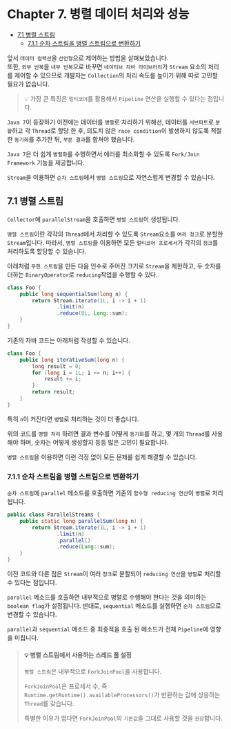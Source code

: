 # Chapter 7. 병렬 데이터 처리와 성능

- [7.1 병렬 스트림](https://github.com/jojiapp/TIL/blob/master/java/Modern-Java-in-Action/part-2-함수형-데이터-처리/Chapter-7-병렬-데이터-처리와-성능.md#71-병렬-스트림)
    - [7.1.1 순차 스트림을 병렬 스트림으로 변환하기](https://github.com/jojiapp/TIL/blob/master/java/Modern-Java-in-Action/part-2-함수형-데이터-처리/Chapter-7-병렬-데이터-처리와-성능.md#711-순차-스트림을-병렬-스트림으로-변환하기)

앞서 `데이터 컬렉션`을 `선언형`으로 제어하는 방법을 살펴보았습니다.  
또한, `외부 반복`을 `내부 반복`으로 바꾸면 `네이티브 자바 라이브러리`가 `Stream` 요소의 처리를 제어할 수 있으므로 개발자는 `Collection`의 처리 속도를 높이기 위해 따로 고민할 필요가
없습니다.

> 💡 가장 큰 특징은 `멀티코어`를 활용해서 `Pipeline` 연산을 실행할 수 있다는 점입니다.

`Java 7`이 등장하기 이전에는 데이터를 `병렬`로 처리하기 위해선, 데이터를 `서브파트`로 `분할`하고 각 `Thread`로 할당 한 후, 의도치 않은 `race condition`이 발생하지 않도록
적절한 `동기화`를 추가한 뒤, `부분 결과`를 합쳐야 했습니다.

`Java 7`은 더 쉽게 `병렬화`를 수행하면서 에러를 최소화할 수 있도록 `Fork/Join Framework` 기능을 제공합니다.

`Stream`을 이용하면 `순차 스트림`에서 `병렬 스트림`으로 자연스럽게 변경할 수 있습니다.

## 7.1 병렬 스트림

`Collector`에 `parallelStream`을 호출하면 `병렬 스트림`이 생성됩니다.

`병렬 스트림`이란 각각의 `Thread`에서 처리할 수 있도록 `Stream`요소를 `여러 청크`로 분할한 `Stream`입니다. 따라서, `병렬 스트림`을 이용하면 모든 `멀티코어 프로세서`가 각각의 `청크`를
처리하도록 할당할 수 있습니다.

아래처럼 `무한 스트림`을 만든 다음 인수로 주어진 크기로 `Stream`을 제한하고, 두 숫자를 더하는 `BinaryOperator`로 `reducing`작업을 수행할 수 있다.

```java
class Foo {
    public long sequentialSum(long n) {
        return Stream.iterate(1L, i -> i + 1)
                .limit(n)
                .reduce(0L, Long::sum);
    }
}
```

기존의 자바 코드는 아래처럼 작성할 수 있습니다.

```java
class Foo {
    public long iterativeSum(long n) {
        long result = 0;
        for (long i = 1L; i <= n; i++) {
            result += i;
        }
        return result;
    }
}
```

특히 `n`이 커진다면 `병렬`로 처리하는 것이 더 좋습니다.

위의 코드를 `병렬 처리` 하려면 결과 변수를 어떻게 `동기화`를 하고, 몇 개의 `Thread`를 사용해야 하며, 숫자는 어떻게 생성할지 등등 많은 고민이 필요합니다.

`병렬 스트림`을 이용하면 이런 걱정 없이 모든 문제를 쉽게 해결할 수 있습니다.

### 7.1.1 순차 스트림을 병렬 스트림으로 변환하기

`순차 스트림`에 `parallel` 메소드를 호출하면 기존의 `함수형 reducing 연산`이 `병렬`로 처리됩니다.

```java
public class ParallelStreams {
    public static long parallelSum(long n) {
        return Stream.iterate(1L, i -> i + 1)
                .limit(n)
                .parallel()
                .reduce(Long::sum);
    }
}
```

이전 코드와 다른 점은 `Stream`이 여러 `청크`로 분할되어 `reducing 연산`을 `병렬`로 처리할 수 있다는 점입니다.

`parallel` 메소드를 호출하면 내부적으로 병렬로 수행해야 한다는 것을 의미하는 `boolean flag`가 설정됩니다. 반대로, `sequential` 메소드를 실행하면 `순차 스트림`으로 변경할 수
있습니다.

`parallel`과 `sequential` 메소드 중 최종적을 호출 된 메소드가 전체 `Pipeline`에 영향을 미칩니다.

> #### 💡 병렬 스트림에서 사용하는 스레드 풀 설정
>
> `병렬 스트림`은 내부적으로 `ForkJoinPool`을 사용합니다.
>
> `ForkJoinPool`은 프로세서 수, 즉 `Runtime.getRuntime().availableProcessors()`가 반환하는 값에 상응하는 `Thread`를 갖습니다.
>
> 특별한 이유가 업다면 `ForkJoinPool`의 `기본값`을 그대로 사용할 것을 `권장`합니다.

